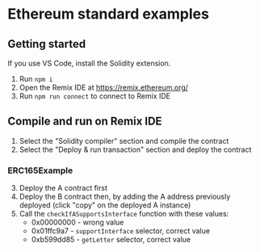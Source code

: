 # Ethereum standard examples

## Getting started
If you use VS Code, install the Solidity extension.
1. Run `npm i`
2. Open the Remix IDE at https://remix.ethereum.org/
3. Run `npm run connect` to connect to Remix IDE

## Compile and run on Remix IDE
1. Select the "Solidity compiler" section and compile the contract
2. Select the "Deploy & run transaction" section and deploy the contract

### ERC165Example
3. Deploy the A contract first
4. Deploy the B contract then, by adding the A address previously deployed (click "copy" on the deployed A instance)
5. Call the `checkIfASupportsInterface` function with these values:
    - 0x00000000 - wrong value
    - 0x01ffc9a7 - `supportInterface` selector, correct value
    - 0xb599dd85 - `getLetter` selector, correct value